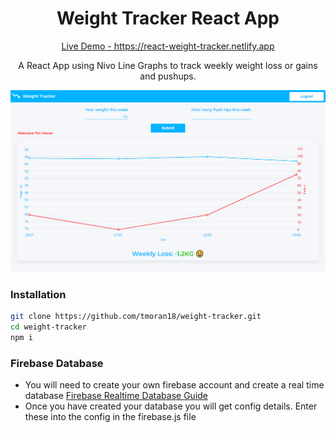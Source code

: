 <h1 align="center">Weight Tracker React App</h1>

<p align="center">
<a align="center" href="https://react-weight-tracker.netlify.app" target="_blank">Live Demo - https://react-weight-tracker.netlify.app</a>
  </p>

<p align="center">A React App using Nivo Line Graphs to track weekly weight loss or gains and pushups.</p>

![Screenshot](weight_tracker.png)

### Installation

```bash
git clone https://github.com/tmoran18/weight-tracker.git
cd weight-tracker
npm i
```

### Firebase Database
- You will need to create your own firebase account and create a real time database 
[Firebase Realtime Database Guide](https://firebase.google.com/docs/database/web/start)
- Once you have created your database you will get config details. Enter these into the config in the firebase.js file
